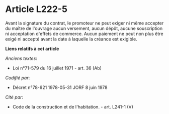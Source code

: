 # Article L222-5

Avant la signature du contrat, le promoteur ne peut exiger ni même accepter du maître de l'ouvrage aucun versement, aucun
dépôt, aucune souscription ni acceptation d'effets de commerce. Aucun paiement ne peut non plus être exigé ni accepté avant
la date à laquelle la créance est exigible.

**Liens relatifs à cet article**

_Anciens textes_:

  - Loi n°71-579 du 16 juillet 1971 - art. 36 (Ab)

_Codifié par_:

  - Décret n°78-621 1978-05-31 JORF 8 juin 1978

_Cité par_:

  - Code de la construction et de l'habitation. - art. L241-1 (V)
